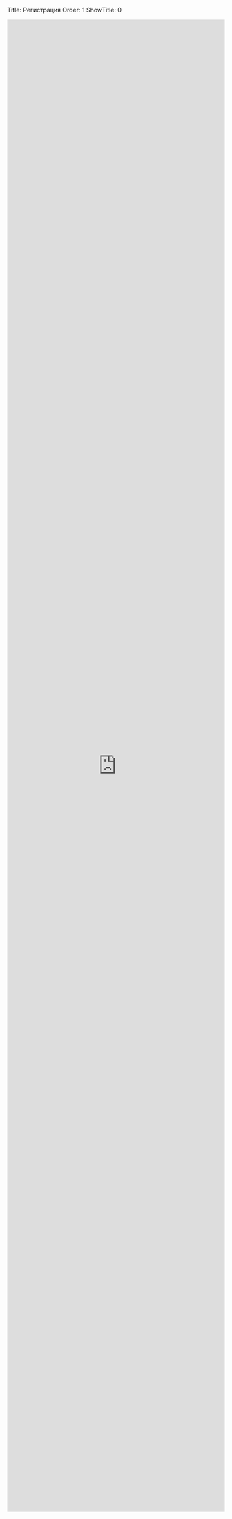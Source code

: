 Title: Регистрация
Order: 1
ShowTitle: 0

<iframe src="https://docs.google.com/forms/d/e/1FAIpQLSfk0GgIKfSmiJ8JK367yZ8j-BWoWopaBztjZ5zVSHIii6ne1A/viewform?embedded=true" width="100%" height="3450px" frameborder="0" marginheight="0" marginwidth="0">Загрузка...<</iframe>
